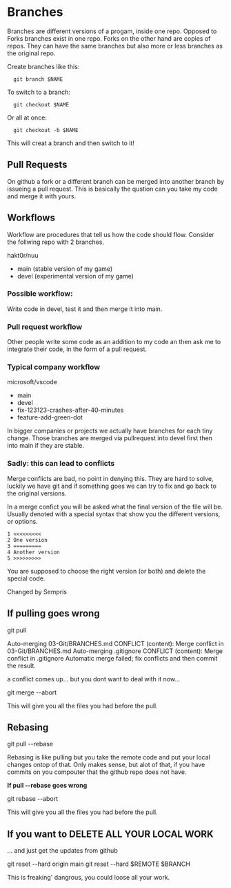 # Branches
Branches are different versions of a progam, inside one repo.
Opposed to Forks branches exist in one repo. Forks on the other hand
are copies of repos. They can have the same branches but also more or
less branches as the original repo.

Create branches like this:

```
  git branch $NAME
```

To switch to a branch:

```
  git checkout $NAME
```

Or all at once:

```
  git checkout -b $NAME
```

This will creat a branch and then switch to it!

## Pull Requests
On github a fork or a different branch can be merged into another branch
by issueing a pull request. This is basically the qustion can you take 
my code and merge it with yours.

## Workflows
Workflow are procedures that tell us how the code should flow.
Consider the follwing repo with 2 branches.

hakt0r/nuu
 - main (stable version of my game)
 - devel (experimental version of my game)

### Possible workflow:
Write code in devel, test it and then merge it into main.

### Pull request workflow
Other people write some code as an addition to my code an then ask
me to integrate their code, in the form of a pull request.

### Typical company workflow

microsoft/vscode
 - main
 - devel
 - fix-123123-crashes-after-40-minutes
 - feature-add-green-dot

In bigger companies or projects we actually have branches for each
tiny change. Those branches are merged via pullrequest into devel
first then into main if they are stable.

### Sadly: this can lead to conflicts

Merge conflicts are bad, no point in denying this. They are hard to solve,
luckily we have git and if something goes we can try to fix and go
back to the original versions.

In a merge confict you will be asked what the final version of the
file will be. Usually denoted with a special syntax that show you
the different versions, or options.

```
1 <<<<<<<<<
2 One version 
3 =========
4 Another version
5 >>>>>>>>>
```

You are supposed to choose the right version (or both) and delete the special
code.

Changed by Sempris

## If pulling goes wrong

git pull

Auto-merging 03-Git/BRANCHES.md
CONFLICT (content): Merge conflict in 03-Git/BRANCHES.md
Auto-merging .gitignore
CONFLICT (content): Merge conflict in .gitignore
Automatic merge failed; fix conflicts and then commit the result.

a conflict comes up... but you dont want to deal with it now...

git merge --abort

This will give you all the files you had before the pull.

## Rebasing

git pull --rebase

Rebasing is like pulling but you take the remote code and put your
local changes ontop of that. Only makes sense, but alot of that,
if you have commits on you compouter that the github repo does not have.

**If pull --rebase goes wrong**

git rebase --abort

This will give you all the files you had before the pull.

## If you want to DELETE ALL YOUR LOCAL WORK
... and just get the updates from github

git reset --hard origin main
git reset --hard $REMOTE $BRANCH

This is freaking' dangrous, you could loose all your work.
